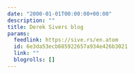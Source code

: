 ```yaml
---
date: "2000-01-01T00:00:00+00:00"
description: ""
title: Derek Sivers blog
params:
  feedlink: https://sive.rs/en.atom
  id: 6e3da53ecb685922657a934e426b3021
  link: ""
  blogrolls: []
---
```

